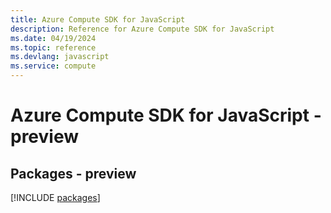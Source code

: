 ```yaml
---
title: Azure Compute SDK for JavaScript
description: Reference for Azure Compute SDK for JavaScript
ms.date: 04/19/2024
ms.topic: reference
ms.devlang: javascript
ms.service: compute
---
```

# Azure Compute SDK for JavaScript - preview
## Packages - preview
[!INCLUDE [packages](compute-index.md)]